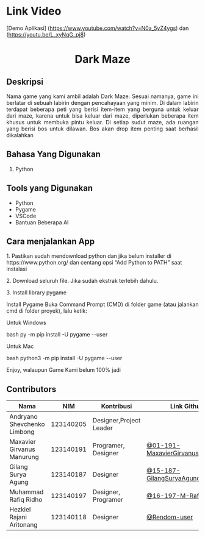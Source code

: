 # Link Video 

[Demo Aplikasi] (https://www.youtube.com/watch?v=N0a_5vZ4ygs) dan (https://youtu.be/L_xyNqG_pj8)


# <h1 align="center">Dark Maze</h1>

##  Deskripsi

<p align="justify">
  Nama game yang kami ambil adalah Dark Maze. Sesuai namanya, game ini berlatar di sebuah labirin dengan pencahayaan yang minim. Di dalam labirin terdapat beberapa peti yang berisi item-item yang berguna untuk keluar dari maze, karena untuk bisa keluar dari maze, diperlukan beberapa item khusus untuk membuka pintu keluar. Di setiap sudut maze, ada ruangan yang berisi bos untuk dilawan. Bos akan drop item penting saat berhasil dikalahkan
</p>

## Bahasa Yang Digunakan

<ol>
    <li> Python</li>
</ol>

##  Tools yang Digunakan
- Python
- Pygame
- VSCode
- Bantuan Beberapa AI


## Cara menjalankan App
<p>1. Pastikan sudah mendownload python dan jika belum installer di https://www.python.org/
      dan centang opsi “Add Python to PATH” saat instalasi</p>
<p>2. Download seluruh file. Jika sudah ekstrak terlebih dahulu.</p>

<p>3. Install library pygame</p>

<p align="justify">
Install Pygame Buka Command Prompt (CMD) di folder game 
(atau jalankan cmd di folder proyek), lalu ketik:
</p>

<p>Untuk Windows</p>

bash
py -m pip install -U pygame --user


<p>Untuk Mac</p>

bash
python3 -m pip install -U pygame --user


<p>Enjoy, walaupun Game Kami belum 100% jadi</p>


## Contributors

| Nama                        | NIM       | Kontribusi                 | Link Github                                                                            |
| ----------------------------| --------- | -------------------------- | -------------------------------------------------------------------------------------- |
| Andryano Shevchenko Limbong | 123140205 | Designer,Project Leader    |                                                                                        |
| Maxavier Girvanus Manurung  | 123140191 | Programer, Designer        | [@01-191-MaxavierGirvanusManurung](https://github.com/01-191-MaxavierGirvanusManurung) |
| Gilang Surya Agung          | 123140187 | Designer                   | [@15-187-GilangSuryaAgung](https://github.com/15-187-GilangSuryaAgung)                 |
| Muhammad Rafiq Ridho        | 123140197 | Designer, Programer        | [@16-197-M-Rafiq-Ridho](https://github.com/16-197-M-Rafiq-Ridho)                       |
| Hezkiel Rajani Aritonang    | 123140118 | Designer                   | [@Rendom-user](https://github.com/Rendom-user)                                         |
